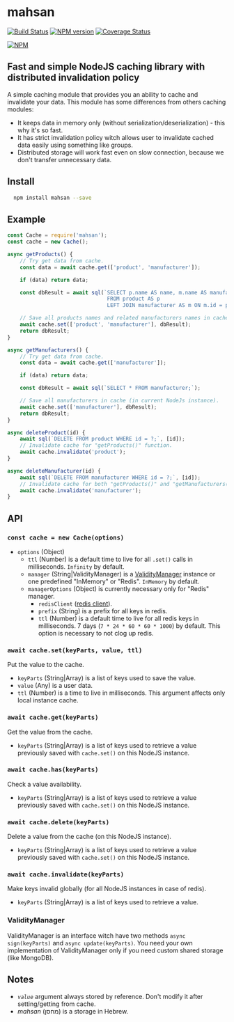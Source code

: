 # mahsan

[![Build Status](https://travis-ci.org/Trax-retail/mahsan.svg?branch=master)](https://travis-ci.org/Trax-retail/mahsan) [![NPM version](https://badge.fury.io/js/mahsan.svg)](http://badge.fury.io/js/mahsan) [![Coverage Status](https://coveralls.io/repos/github/Trax-retail/mahsan/badge.svg?branch=master)](https://coveralls.io/github/Trax-retail/mahsan?branch=master)

[![NPM](https://nodei.co/npm/mahsan.png?downloads=true&downloadRank=true&stars=true)](https://nodei.co/npm/mahsan/)

## Fast and simple NodeJS caching library with distributed invalidation policy

A simple caching module that provides you an ability to cache and invalidate your data. This module has some differences from others caching modules:

- It keeps data in memory only (without serialization/deserialization) - this why it's so fast.
- It has strict invalidation policy witch allows user to invalidate cached data easily using something like groups.
- Distributed storage will work fast even on slow connection, because we don't transfer unnecessary data.

## Install

```bash
  npm install mahsan --save
```

## Example

```js
const Cache = require('mahsan');
const cache = new Cache();

async getProducts() {
    // Try get data from cache.
    const data = await cache.get(['product', 'manufacturer']);

    if (data) return data;

    const dbResult = await sql(`SELECT p.name AS name, m.name AS manufacturer
                                FROM product AS p
                                LEFT JOIN manufacturer AS m ON m.id = p.manufacturer_id;`);

    // Save all products names and related manufacturers names in cache (in current NodeJs instance).
    await cache.set(['product', 'manufacturer'], dbResult);
    return dbResult;
}

async getManufacturers() {
    // Try get data from cache.
    const data = await cache.get(['manufacturer']);

    if (data) return data;

    const dbResult = await sql(`SELECT * FROM manufacturer;`);

    // Save all manufacturers in cache (in current NodeJs instance).
    await cache.set(['manufacturer'], dbResult);
    return dbResult;
}

async deleteProduct(id) {
    await sql(`DELETE FROM product WHERE id = ?;`, [id]);
    // Invalidate cache for "getProducts()" function.
    await cache.invalidate('product');
}

async deleteManufacturer(id) {
    await sql(`DELETE FROM manufacturer WHERE id = ?;`, [id]);
    // Invalidate cache for both "getProducts()" and "getManufacturers()" function.
    await cache.invalidate('manufacturer');
}

```

## API

### `const cache = new Cache(options)`

- `options` (Object)
    - `ttl` (Number) is a default time to live for all `.set()` calls in milliseconds. `Infinity` by default.
    - `manager` (String|ValidityManager) is a [ValidityManager](#validitymanager) instance or one predefined "InMemory" or "Redis". `InMemory` by default.
    - `managerOptions` (Object) is currently necessary only for "Redis" manager.
        - `redisClient` ([redis client](https://www.npmjs.com/package/redis)).
        - `prefix` (String) is a prefix for all keys in redis.
        - `ttl` (Number) is a default time to live for all redis keys in milliseconds. 7 days (`7 * 24 * 60 * 60 * 1000`) by default. This option is necessary to not clog up redis.

### `await cache.set(keyParts, value, ttl)`

Put the value to the cache.

- `keyParts` (String|Array) is a list of keys used to save the value.
- `value` (Any) is a user data.
- `ttl` (Number) is a time to live in milliseconds. This argument affects only local instance cache.

### `await cache.get(keyParts)`

Get the value from the cache.

- `keyParts` (String|Array) is a list of keys used to retrieve a value previously saved with `cache.set()` on this NodeJS instance.

### `await cache.has(keyParts)`

Check a value availability.

- `keyParts` (String|Array) is a list of keys used to retrieve a value previously saved with `cache.set()` on this NodeJS instance.

### `await cache.delete(keyParts)`

Delete a value from the cache (on this NodeJS instance).

- `keyParts` (String|Array) is a list of keys used to retrieve a value previously saved with `cache.set()` on this NodeJS instance.

### `await cache.invalidate(keyParts)`

Make keys invalid globally (for all NodeJS instances in case of redis).

- `keyParts` (String|Array) is a list of keys used to retrieve a value.

### ValidityManager

ValidityManager is an interface witch have two methods `async sign(keyParts)` and `async update(keyParts)`. You need your own implementation of ValidityManager only if you need custom shared storage (like MongoDB).

## Notes

- _`value`_ argument always stored by reference. Don't modify it after setting/getting from cache.
- _mahsan_ (מחסן) is a storage in Hebrew.
